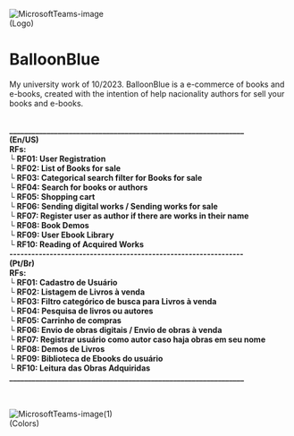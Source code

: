 ![MicrosoftTeams-image](https://github.com/HenryCJr/BalloonBlue/assets/104084891/49530109-34c7-49eb-8180-046525ace9a4)<br>(Logo)
# BalloonBlue
My university work of 10/2023. BalloonBlue is a e-commerce of books and e-books, created with the intention of help nacionality authors for sell your books and e-books.
<br><br>

**_______________________________________________________________<br>
(En/US)<br>
RFs:<br>
└ RF01: User Registration <br>
└ RF02: List of Books for sale<br>
└ RF03: Categorical search filter for Books for sale<br>
└ RF04: Search for books or authors<br>
└ RF05: Shopping cart<br>
└ RF06: Sending digital works / Sending works for sale<br>
└ RF07: Register user as author if there are works in their name<br>
└ RF08: Book Demos<br>
└ RF09: User Ebook Library<br>
└ RF10: Reading of Acquired Works<br>
----------------------------------------------------------------<br>
(Pt/Br)<br>
RFs:<br>
└ RF01: Cadastro de Usuário<br>
└ RF02: Listagem de Livros à venda<br>
└ RF03: Filtro categórico de busca para Livros à venda<br>
└ RF04: Pesquisa de livros ou autores<br>
└ RF05: Carrinho de compras<br>
└ RF06: Envio de obras digitais / Envio de obras à venda<br>
└ RF07: Registrar usuário como autor caso haja obras em seu nome<br>
└ RF08: Demos de Livros<br>
└ RF09: Biblioteca de Ebooks do usuário<br>
└ RF10: Leitura das Obras Adquiridas<br>
_______________________________________________________________<br>**
<br><br>


![MicrosoftTeams-image(1)](https://github.com/HenryCJr/BalloonBlue/assets/104084891/4ff361a8-57cd-4cc3-9bf7-116fc38bcb78)<br>(Colors)

